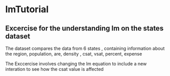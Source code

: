 # lmTutorial

## Excercise for the understanding lm on the states dataset

The dataset compares the data from 6 states , containing information about the region, population, are, density , csat, vsat, percent, expense

The Exccercise involves changing the lm equation to include a new interation to see how the csat value is affected

